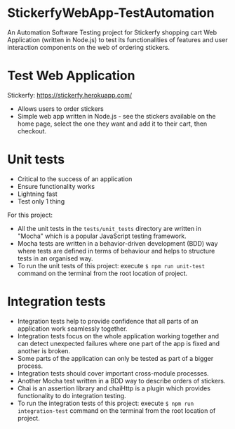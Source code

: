 # StickerfyWebApp-TestAutomation

An Automation Software Testing project for Stickerfy shopping cart Web Application (written in Node.js) to test its functionalities of features and user interaction components on the web of ordering stickers.

# Test Web Application

Stickerfy: https://stickerfy.herokuapp.com/

- Allows users to order stickers
- Simple web app written in Node.js - see the stickers available on the home page, select the one they want and add it to their cart, then checkout.

# Unit tests

- Critical to the success of an application
- Ensure functionality works
- Lightning fast
- Test only 1 thing

For this project:

- All the unit tests in the `tests/unit_tests` directory are written in "Mocha" which is a popular JavaScript testing framework.
- Mocha tests are written in a behavior-driven development (BDD) way where tests are defined in terms of behaviour and helps to structure tests in an organised way.
- To run the unit tests of this project: execute `$ npm run unit-test` command on the terminal from the root location of project.

# Integration tests

- Integration tests help to provide confidence that all parts of an application work seamlessly together.
- Integration tests focus on the whole application working together and can detect unexpected failures where one part of the app is fixed and another is broken.
- Some parts of the application can only be tested as part of a bigger process.
- Integration tests should cover important cross-module processes.
- Another Mocha test written in a BDD way to describe orders of stickers.
- Chai is an assertion library and chaiHttp is a plugin which provides functionality to do integration testing.
- To run the integration tests of this project: execute `$ npm run integration-test` command on the terminal from the root location of project.
